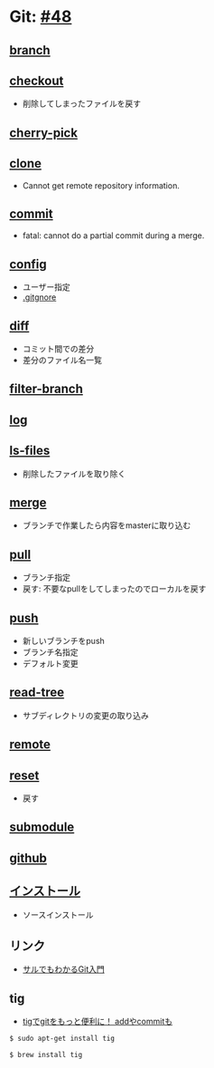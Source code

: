 # Git: [#48](https://github.com/hdknr/scriptogr.am/issues/48)

## [branch](git.branch.md)

## [checkout](git.checkout.md)

- 削除してしまったファイルを戻す

## [cherry-pick](git.cherry-pick.md)

## [clone](git.clone.md)

- Cannot get remote repository information.

## [commit](git.commit.md)

- fatal: cannot do a partial commit during a merge.

## [config](git.config.md)

- ユーザー指定
- [.gitgnore](git.ignore.md)

## [diff](git.diff.md)

- コミット間での差分
- 差分のファイル名一覧

## [filter-branch](git.filter-branch.md)

## [log](git.log.md)

## [ls-files](git.ls-files.md)

- 削除したファイルを取り除く


## [merge](git.merge.md)

- ブランチで作業したら内容をmasterに取り込む

## [pull](git.pull.md)

- ブランチ指定
- 戻す: 不要なpullをしてしまったのでローカルを戻す

## [push](git.push.md)

- 新しいブランチをpush
- ブランチ名指定
- デフォルト変更

## [read-tree](git.read-tree.md)

- サブディレクトリの変更の取り込み

## [remote](git.remote.md)

## [reset](git.reset.md)

-  戻す

## [submodule](git.submodule.md)


## [github](git.github.md)

## [インストール](git.install.md)

- ソースインストール


## リンク

- [サルでもわかるGit入門](http://www.backlog.jp/git-guide/)


## tig

- [tigでgitをもっと便利に！ addやcommitも](http://qiita.com/suino/items/b0dae7e00bd7165f79ea)

~~~bash
$ sudo apt-get install tig
~~~~

~~~bash
$ brew install tig
~~~~
